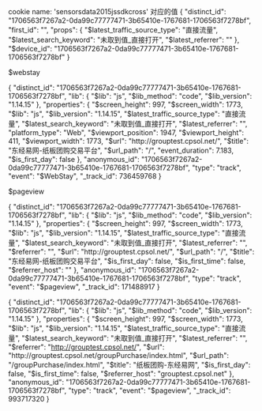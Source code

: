 cookie
name: 'sensorsdata2015jssdkcross'
对应的值
{
	"distinct_id": "1706563f7267a2-0da99c77777471-3b65410e-1767681-1706563f7278bf",
	"first_id": "",
	"props": {
		"$latest_traffic_source_type": "直接流量",
		"$latest_search_keyword": "未取到值_直接打开",
		"$latest_referrer": ""
	},
	"$device_id": "1706563f7267a2-0da99c77777471-3b65410e-1767681-1706563f7278bf"
}

$webstay

{
  "distinct_id": "1706563f7267a2-0da99c77777471-3b65410e-1767681-1706563f7278bf",
  "lib": {
    "$lib": "js",
    "$lib_method": "code",
    "$lib_version": "1.14.15"
  },
  "properties": {
    "$screen_height": 997,
    "$screen_width": 1773,
    "$lib": "js",
    "$lib_version": "1.14.15",
    "$latest_traffic_source_type": "直接流量",
    "$latest_search_keyword": "未取到值_直接打开",
    "$latest_referrer": "",
    "platform_type": "Web",
    "$viewport_position": 1947,
    "$viewport_height": 411,
    "$viewport_width": 1773,
    "$url": "http://grouptest.cpsol.net/",
    "$title": "东经易网-纸板团购交易平台",
    "$url_path": "/",
    "event_duration": 7.183,
    "$is_first_day": false
  },
  "anonymous_id": "1706563f7267a2-0da99c77777471-3b65410e-1767681-1706563f7278bf",
  "type": "track",
  "event": "$WebStay",
  "_track_id": 736459768
}

$pageview

{
  "distinct_id": "1706563f7267a2-0da99c77777471-3b65410e-1767681-1706563f7278bf",
  "lib": {
    "$lib": "js",
    "$lib_method": "code",
    "$lib_version": "1.14.15"
  },
  "properties": {
    "$screen_height": 997,
    "$screen_width": 1773,
    "$lib": "js",
    "$lib_version": "1.14.15",
    "$latest_traffic_source_type": "直接流量",
    "$latest_search_keyword": "未取到值_直接打开",
    "$latest_referrer": "",
    "$referrer": "",
    "$url": "http://grouptest.cpsol.net/",
    "$url_path": "/",
    "$title": "东经易网-纸板团购交易平台",
    "$is_first_day": false,
    "$is_first_time": false,
    "$referrer_host": ""
  },
  "anonymous_id": "1706563f7267a2-0da99c77777471-3b65410e-1767681-1706563f7278bf",
  "type": "track",
  "event": "$pageview",
  "_track_id": 171488917
}

{
  "distinct_id": "1706563f7267a2-0da99c77777471-3b65410e-1767681-1706563f7278bf",
  "lib": {
    "$lib": "js",
    "$lib_method": "code",
    "$lib_version": "1.14.15"
  },
  "properties": {
    "$screen_height": 997,
    "$screen_width": 1773,
    "$lib": "js",
    "$lib_version": "1.14.15",
    "$latest_traffic_source_type": "直接流量",
    "$latest_search_keyword": "未取到值_直接打开",
    "$latest_referrer": "",
    "$referrer": "http://grouptest.cpsol.net/",
    "$url": "http://grouptest.cpsol.net/groupPurchase/index.html",
    "$url_path": "/groupPurchase/index.html",
    "$title": "纸板团购-东经易网",
    "$is_first_day": false,
    "$is_first_time": false,
    "$referrer_host": "grouptest.cpsol.net"
  },
  "anonymous_id": "1706563f7267a2-0da99c77777471-3b65410e-1767681-1706563f7278bf",
  "type": "track",
  "event": "$pageview",
  "_track_id": 993717320
}